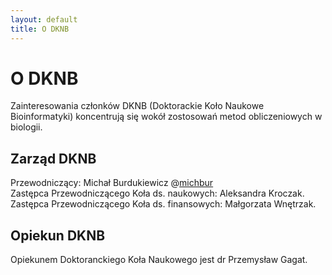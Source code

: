 ```yaml
---
layout: default
title: O DKNB
---
```


# O DKNB

Zainteresowania członków DKNB (Doktorackie Koło Naukowe Bioinformatyki) koncentrują się wokół zostosowań metod obliczeniowych w biologii.

## Zarząd DKNB

Przewodniczący: Michał Burdukiewicz @[michbur](https://github.com/michbur)  
Zastępca Przewodniczącego Koła ds. naukowych: Aleksandra Kroczak.  
Zastępca Przewodniczącego Koła ds. finansowych: Małgorzata Wnętrzak. 

## Opiekun DKNB

Opiekunem Doktoranckiego Koła Naukowego jest dr Przemysław Gagat.